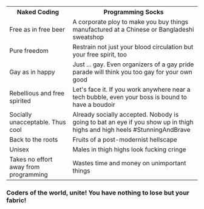 <table>
    <tr>
        <th>Naked Coding</td>
        <th>Programming Socks</td>
    </tr>
    <tr>
        <td>Free as in free beer</td>
        <td>A corporate ploy to make you buy things manufactured at a Chinese or Bangladeshi sweatshop</td>
    </tr>
    <tr>
        <td>Pure freedom</td>
        <td>Restrain not just your blood circulation but your free spirit, too</td>
    </tr>
    <tr>
        <td>Gay as in happy</td>
        <td>Just ... gay. Even organizers of a gay pride parade will think you too gay for your own good</td>
    </tr>
    <tr>
        <td>Rebellious and free spirited</td>
        <td>Let's face it. If you work anywhere near a tech bubble, even your boss is bound to have a boudoir</td>
    </tr>
    <tr>
        <td>Socially unacceptable. Thus cool</td>
        <td>Already socially accepted. Nobody is going to bat an eye if you show up in thigh highs and high heels #StunningAndBrave</td>
    </tr>
    <tr>
        <td>Back to the roots</td>
        <td>Fruits of a post-modernist hellscape</td>
    </tr>
    <tr>
        <td>Unisex</td>
        <td>Males in thigh highs look fucking cringe</td>
    </tr>
    <tr>
        <td>Takes no effort away from programming</td>
        <td>Wastes time and money on unimportant things</td>
    </tr>
</table>

### Coders of the world, unite! You have nothing to lose but your fabric!
